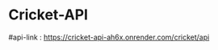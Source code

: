 # Cricket-API

#api-link : <a link ="https://cricket-api-ah6x.onrender.com/cricket/api">https://cricket-api-ah6x.onrender.com/cricket/api</a>
